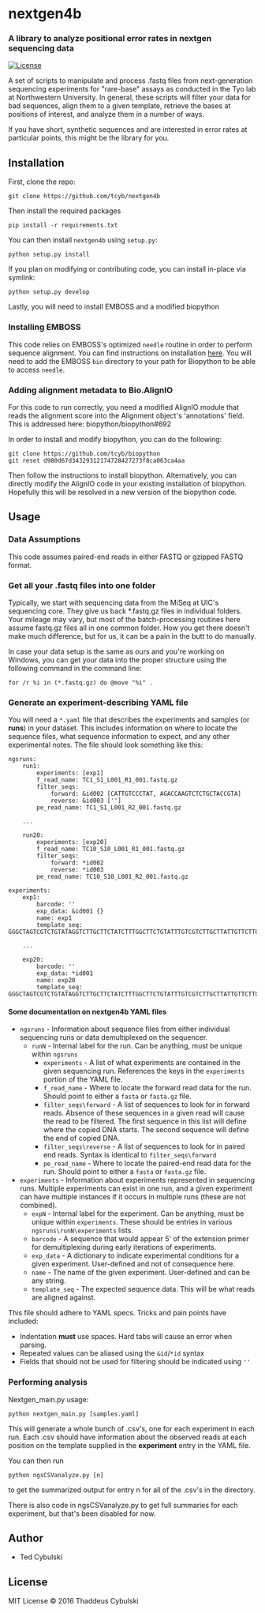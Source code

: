 # nextgen4b
### A library to analyze positional error rates in nextgen sequencing data

[![License](https://img.shields.io/badge/license-MIT-blue.svg?style=flat)](https://github.com/tcyb/nexgen4b/blob/master/license.txt)

A set of scripts to manipulate and process .fastq files from next-generation sequencing experiments for "rare-base" assays as conducted in the Tyo lab at Northwestern University. In general, these scripts will filter your data for bad sequences, align them to a given template, retrieve the bases at positions of interest, and analyze them in a number of ways.

If you have short, synthetic sequences and are interested in error rates at particular points, this might be the library for you.

## Installation

First, clone the repo:

    git clone https://github.com/tcyb/nextgen4b

Then install the required packages

    pip install -r requirements.txt

You can then install `nextgen4b` using `setup.py`:

    python setup.py install

If you plan on modifying or contributing code, you can install in-place via symlink:

    python setup.py develop

Lastly, you will need to install EMBOSS and a modified biopython

### Installing EMBOSS

This code relies on EMBOSS's optimized `needle` routine in order to perform sequence alignment. You can find instructions on installation [here](http://emboss.sourceforge.net/download/). You will need to add the EMBOSS `bin` directory to your path for Biopython to be able to access `needle`.

### Adding alignment metadata to Bio.AlignIO

For this code to run correctly, you need a modified AlignIO module that reads the alignment score into the Alignment object's 'annotations' field. This is addressed here: biopython/biopython#692

In order to install and modify biopython, you can do the following:

    git clone https://github.com/tcyb/biopython
    git reset d980d67d34329312174728427273f8ca063ca4aa

Then follow the instructions to install biopython. Alternatively, you can directly modify the AlignIO code in your existing installation of biopython. Hopefully this will be resolved in a new version of the biopython code.

## Usage

### Data Assumptions

This code assumes paired-end reads in either FASTQ or gzipped FASTQ format.

### Get all your .fastq files into one folder

Typically, we start with sequencing data from the MiSeq at UIC's sequencing core. They give us back *.fastq.gz files in individual folders. Your mileage may vary, but most of the batch-processing routines here assume fastq.gz files all in one
common folder. How you get there doesn't make much difference, but for us, it can be a pain in the butt to do manually.

In case your data setup is the same as ours and you're working on Windows, you can get your data into the proper structure using the following command in the command line:

    for /r %i in (*.fastq.gz) do @move "%i" .

### Generate an experiment-describing YAML file

You will need a `*.yaml` file that describes the experiments and samples (or **runs**) in your dataset. This includes information on where to locate the sequence files, what sequence information to expect, and any other experimental notes. The file should look something like this:

    ngsruns:
        run1:
            experiments: [exp1]
            f_read_name: TC1_S1_L001_R1_001.fastq.gz
            filter_seqs:
                forward: &id002 [CATTGTCCCTAT, AGACCAAGTCTCTGCTACCGTA]
                reverse: &id003 ['']
            pe_read_name: TC1_S1_L001_R2_001.fastq.gz

        ...

        run20:
            experiments: [exp20]
            f_read_name: TC10_S10_L001_R1_001.fastq.gz
            filter_seqs:
                forward: *id002
                reverse: *id003
            pe_read_name: TC10_S10_L001_R2_001.fastq.gz

    experiments:
        exp1:
            barcode: ''
            exp_data: &id001 {}
            name: exp1
            template_seq: GGGCTAGTCGTCTGTATAGGTCTTGCTTCTATCTTTGGCTTCTGTATTTGTCGTCTTGCTTATTGTTCTTGTTCTTATGTTCTGTTCTGGTATTTCGGTT

        ...

        exp20:
            barcode: ''
            exp_data: *id001
            name: exp20
            template_seq: GGGCTAGTCGTCTGTATAGGTCTTGCTTCTATCTTTGGCTTCTGTATTTGTCGTCTTGCTTATTGTTCTTGTTCTTATGTTCTGTTCTGGTATTTCGGTT

#### Some documentation on nextgen4b YAML files

* `ngsruns` - Information about sequence files from either individual sequencing runs or data demultiplexed on the sequencer.
  * `runN` - Internal label for the run. Can be anything, must be unique within `ngsruns`
    * `experiments` - A list of what experiments are contained in the given sequencing run. References the keys in the `experiments` portion of the YAML file.
    * `f_read_name` - Where to locate the forward read data for the run. Should point to either a `fasta` or `fasta.gz` file.
    * `filter_seqs\forward` - A list of sequences to look for in forward reads. Absence of these sequences in a given read will cause the read to be filtered. The first sequence in this list will define where the copied DNA starts. The second sequence will define the end of copied DNA. 
    * `filter_seqs\reverse` - A list of sequences to look for in paired end reads. Syntax is identical to `filter_seqs\forward`
    * `pe_read_name` - Where to locate the paired-end read data for the run. Should point to either a `fasta` or `fasta.gz` file.
* `experiments` - Information about experiments represented in sequencing runs. Multiple experiments can exist in one run, and a given experiment can have multiple instances if it occurs in multiple runs (these are not combined).
  * `expN` - Internal label for the experiment. Can be anything, must be unique within `experiments`. These should be entries in various `ngsruns\runN\experiments` lists.
  * `barcode` - A sequence that would appear 5' of the extension primer for demultiplexing during early iterations of experiments.
  * `exp_data` - A dictionary to indicate experimental conditions for a given experiment. User-defined and not of consequence here.
  * `name` - The name of the given experiment. User-defined and can be any string.
  * `template_seq` - The expected sequence data. This will be what reads are aligned against.

This file should adhere to YAML specs. Tricks and pain points have included:
  * Indentation **must** use spaces. Hard tabs will cause an error when parsing.
  * Repeated values can be aliased using the `&id`/`*id` syntax
  * Fields that should not be used for filtering should be indicated using `''`

### Performing analysis

Nextgen_main.py usage:

	python nextgen_main.py [samples.yaml]

This will generate a whole bunch of .csv's, one for each experiment in each run. Each .csv should have information about the observed reads at each position on the template supplied in the **experiment** entry in the YAML file.

You can then run

	python ngsCSVanalyze.py [n]

to get the summarized output for entry n for all of the .csv's in the directory.

There is also code in ngsCSVanalyze.py to get full summaries for each experiment, but that's been disabled for now.

## Author

* Ted Cybulski

## License

MIT License &copy; 2016 Thaddeus Cybulski
